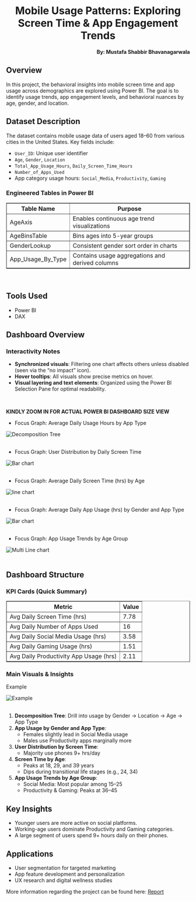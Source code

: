 

<h1 align="center">Mobile Usage Patterns: Exploring Screen Time & App Engagement Trends</h1>

<p align="right"><b>By: Mustafa Shabbir Bhavanagarwala</b></p>



## Overview

In this project, the behavioral insights into mobile screen time and app usage across demographics are explored using Power BI. The goal is to identify usage trends, app engagement levels, and behavioral nuances by age, gender, and location.





## Dataset Description


The dataset contains mobile usage data of users aged 18–60 from various cities in the United States. Key fields include:

- `User_ID`: Unique user identifier
- `Age`, `Gender`, `Location`
- `Total_App_Usage_Hours`, `Daily_Screen_Time_Hours`
- `Number_of_Apps_Used`
- App category usage hours: `Social_Media`, `Productivity`, `Gaming`

### Engineered Tables in Power BI



<table border="1" cellpadding="6" cellspacing="0">
  <thead>
    <tr>
      <th>Table Name</th>
      <th>Purpose</th>
    </tr>
  </thead>
  <tbody>
    <tr>
      <td>AgeAxis</td>
      <td>Enables continuous age trend visualizations</td>
    </tr>
    <tr>
      <td>AgeBinsTable</td>
      <td>Bins ages into 5-year groups</td>
    </tr>
    <tr>
      <td>GenderLookup</td>
      <td>Consistent gender sort order in charts</td>
    </tr>
    <tr>
      <td>App_Usage_By_Type</td>
      <td>Contains usage aggregations and derived columns</td>
    </tr>
  </tbody>
</table>


<br>

## Tools Used
<ul>
<li>Power BI</li>
<li>DAX</li>
</ul>

## Dashboard Overview

### Interactivity Notes

- **Synchronized visuals**: Filtering one chart affects others unless disabled (seen via the “no impact” icon).  
- **Hover tooltips**: All visuals show precise metrics on hover.  
- **Visual layering and text elements**: Organized using the Power BI Selection Pane for optimal readability.  
<br>

**KINDLY ZOOM IN FOR ACTUAL POWER BI DASHBOARD SIZE VIEW**

<ul>
<li>Focus Graph: Average Daily Usage Hours by App Type</li>
</ul>

![Decomposition Tree](./images/tree.png)
<br>
<br>

<ul>
<li>Focus Graph: User Distribution by Daily Screen Time</li>
</ul>

![Bar chart](./images/verbar.png)
<br>
<br>

<ul>
<li>Focus Graph: Average Daily Screen Time (hrs) by Age</li>
</ul>

![line chart](./images/singleline.png)
<br>
<br>

<ul>
<li>Focus Graph: Average Daily App Usage (hrs) by Gender and App Type</li>
</ul>

![Bar chart](./images/genderbar.png)
<br>
<br>

<ul>
<li>Focus Graph: App Usage Trends by Age Group</li>
</ul>

![Multi Line chart](./images/multiline.png)
<br>
<br>





## Dashboard Structure

### KPI Cards (Quick Summary)


<table border="1" cellpadding="6" cellspacing="0">
  <thead>
    <tr>
      <th>Metric</th>
      <th>Value</th>
    </tr>
  </thead>
  <tbody>
    <tr>
      <td>Avg Daily Screen Time (hrs)</td>
      <td>7.78</td>
    </tr>
    <tr>
      <td>Avg Daily Number of Apps Used</td>
      <td>16</td>
    </tr>
    <tr>
      <td>Avg Daily Social Media Usage (hrs)</td>
      <td>3.58</td>
    </tr>
    <tr>
      <td>Avg Daily Gaming Usage (hrs)</td>
      <td>1.51</td>
    </tr>
    <tr>
      <td>Avg Daily Productivity App Usage (hrs)</td>
      <td>2.11</td>
    </tr>
  </tbody>
</table>

### Main Visuals & Insights


<p>Example</p>


![Example](./images/example.png)
<br>
<br>

1. **Decomposition Tree**: Drill into usage by Gender → Location → Age → App Type
2. **App Usage by Gender and App Type**:
   - Females slightly lead in Social Media usage
   - Males use Productivity apps marginally more
3. **User Distribution by Screen Time**:
   - Majority use phones 9+ hrs/day
4. **Screen Time by Age**:
   - Peaks at 18, 29, and 39 years
   - Dips during transitional life stages (e.g., 24, 34)
5. **App Usage Trends by Age Group**:
   - Social Media: Most popular among 15–25
   - Productivity & Gaming: Peaks at 36–45



## Key Insights

- Younger users are more active on social platforms.
- Working-age users dominate Productivity and Gaming categories.
- A large segment of users spend 9+ hours daily on their phones.



## Applications

- User segmentation for targeted marketing
- App feature development and personalization
- UX research and digital wellness studies



<p>

More information regarding the project can be found here: [Report](Analysis_Report.pdf)

</p>
